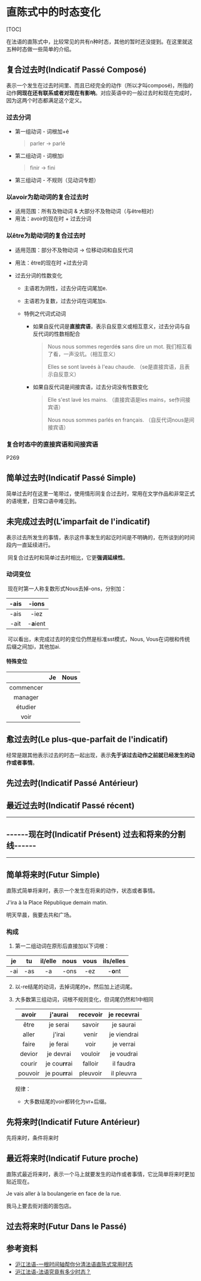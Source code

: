# 直陈式中的时态变化

[TOC]

​	在法语的直陈式中，比较常见的共有n种时态，其他的暂时还没提到。在这里就这五种时态做一些简单的介绍。

## 复合过去时(Indicatif Passé Composé)

​	表示一个发生在过去时间里、而且已经完全的动作（所以才叫composé)，所指的动作**同现在还有联系或者对现在有影响**。对应英语中的一般过去时和现在完成时，因为这两个时态都满足这个定义。

### 过去分词

- 第一组动词 - 词根加+é

  > parler -> parlé

- 第二组动词 - 词根加i

  > finir -> fini

- 第三组动词 - 不规则（见动词专题）

### 以avoir为助动词的复合过去时

- 适用范围：所有及物动词 & 大部分不及物动词（与être相对）
- 用法：avoir的现在时 + 过去分词

### 以être为助动词的复合过去时

- 适用范围：部分不及物动词 -> 位移动词和自反代词

- 用法：être的现在时 +过去分词

- 过去分词的性数变化
  - 主语若为阴性，过去分词在词尾加e.

  - 主语若为复数，过去分词在词尾加s.

  - 特例之代词式动词

    - 如果自反代词是**直接宾语**，表示自反意义或相互意义，过去分词与自反代词的性数相配合

      > Nous nous sommes regerdé**s** sans dire un mot. 我们相互看了看，一声没坑。（相互意义）
      >
      > Elles se sont laveés à l'eau chaude. （se是直接宾语，且表示自反意义）

    - 如果自反代词是间接宾语，过去分词没有性数变化

      > Elle s'est lavé les mains. （直接宾语是les mains，se作间接宾语）
      >
      > Nous nous sommes parlés en français. （自反代词nous是间接宾语）

### 复合时态中的直接宾语和间接宾语

P269

## 简单过去时(Indicatif Passé Simple)

​	简单过去时在这里一笔带过，使用情形同复合过去时，常用在文学作品和非常正式的语境里，日常口语中难见到。

## 未完成过去时(L'imparfait de l'indicatif)

​	表示过去所发生的事情，表示这件事发生的起讫时间是不明确的，在所谈到的时间段内一直延续进行。

​	同复合过去时和简单过去时相比，它更**强调延续性**。

### 动词变位

​	现在时第一人称复数形式Nous去掉-ons，分别加：

| -ais |   -ions    |
| :--: | :--------: |
| -ais |    -iez    |
| -ait | -**a**ient |

​	可以看出，未完成过去时的变位仍然是标准sst模式，Nous, Vous在词根和传统后缀之间加i，其他加ai.

#### 特殊变位 

|           |  Je  | Nous |
| :-------: | :--: | :--: |
| commencer |      |      |
|  manager  |      |      |
|  étudier  |      |      |
|   voir    |      |      |



## 愈过去时(Le plus-que-parfait de l'indicatif)

​	经常是跟其他表示过去的时态一起出现，表示**先于该过去动作之前就已经发生的动作或者事情**。

## 先过去时(Indicatif Passé Antérieur)

## 最近过去时(Indicatif Passé récent)

------

## ------现在时(Indicatif Présent) 过去和将来的分割线------

------

## 简单将来时(Futur Simple)

直陈式简单将来时，表示一个发生在将来的动作，状态或者事情。

J'ira à la Place République demain matin.

明天早晨，我要去共和广场。

### 构成

1. 第一二组动词在原形后直接加以下词根：

|  je  |  tu  | il/elle | nous | vous | ils/elles |
| :--: | :--: | :-----: | :--: | :--: | :-------: |
| -ai  | -as  |   -a    | -ons | -ez  | -**o**nt  |

2. 以-re结尾的动词，去掉词尾的e，然后加上述词尾。

3. 大多数第三组动词，词根不规则变化，但词尾仍然和1中相同

   |  avoir  |    j'aurai     | recevoir | je recevrai |
   | :-----: | :------------: | :------: | :---------: |
   |  être   |    je serai    |  savoir  |  je saurai  |
   |  aller  |     j'irai     |  venir   | je viendrai |
   |  faire  |    je ferai    |   voir   |  je verrai  |
   | devior  |   je devrai    | vouloir  | je voudrai  |
   | courir  | je cou**rr**ai | falloir  |  il faudra  |
   | pouvoir | je pou**rr**ai | pleuvoir | il pleuvra  |

   规律：

   - 大多数结尾的voir都转化为vr+后缀。

## 先将来时(Indicatif Future Antérieur)

先将来时，条件将来时

## 最近将来时(Indicatif Future proche)

直陈式最近将来时，表示一个马上就要发生的动作或者事情，它比简单将来时更加贴近现在。

Je vais aller à la boulangerie en face de la rue.

我马上要去街对面的面包店。

## 过去将来时(Futur Dans le Passé)



## 参考资料

- [沪江法语-一根时间轴帮你分清法语直陈式常用时态](https://fr.hujiang.com/new/p751415/)
- [沪江法语-法语究竟有多少时态？](https://fr.hujiang.com/new/p58826/)